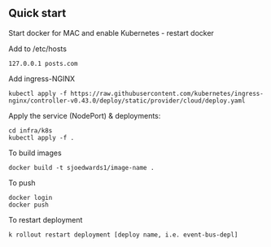 ## Quick start

Start docker for MAC and enable Kubernetes - restart docker

Add to /etc/hosts

```
127.0.0.1 posts.com
```

Add ingress-NGINX

```
kubectl apply -f https://raw.githubusercontent.com/kubernetes/ingress-nginx/controller-v0.43.0/deploy/static/provider/cloud/deploy.yaml
```

Apply the service (NodePort) & deployments:

```
cd infra/k8s
kubectl apply -f .

```

To build images

```
docker build -t sjoedwards1/image-name .
```

To push

```
docker login
docker push
```

To restart deployment

```
k rollout restart deployment [deploy name, i.e. event-bus-depl]
```
